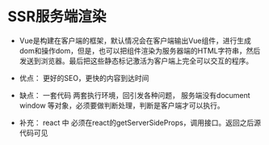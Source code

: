 # SSR服务端渲染

* Vue是构建在客户端的框架，默认情况会在客户端输出Vue组件，进行生成dom和操作dom，但是，也可以把组件渲染为服务器端的HTML字符串，然后发送到浏览器。最后把这些静态标记激活为客户端上完全可以交互的程序。

* 优点： 更好的SEO，更快的内容到达时间
* 缺点： 一套代码 两套执行环境，回引发各种问题， 服务端没有document window 等对象，必须要做判断处理，判断是客户端才可以执行。 
* 补充： react 中 必须在react的getServerSideProps，调用接口。返回之后源代码可见   
